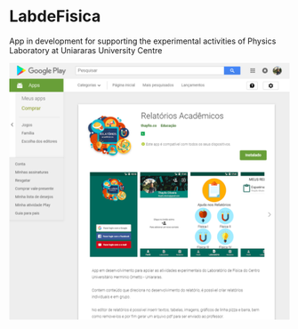 # LabdeFisica
App in development for supporting the experimental activities of Physics Laboratory at Uniararas University Centre

![My App on Google Play](myAppPage.png)
